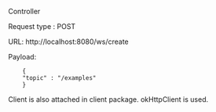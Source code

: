 Controller

Request type : POST

URL:    http://localhost:8080/ws/create

Payload:

        {
        "topic" : "/examples"
        }


Client is also attached in client package. okHttpClient is used.